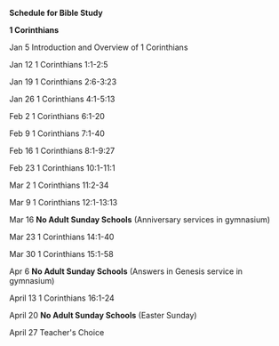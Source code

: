 **Schedule for Bible Study**

**1 Corinthians**

Jan 5 Introduction and Overview of 1 Corinthians

Jan 12 1 Corinthians 1:1-2:5

Jan 19 1 Corinthians 2:6-3:23

Jan 26 1 Corinthians 4:1-5:13

Feb 2 1 Corinthians 6:1-20

Feb 9 1 Corinthians 7:1-40

Feb 16 1 Corinthians 8:1-9:27

Feb 23 1 Corinthians 10:1-11:1

Mar 2 1 Corinthians 11:2-34

Mar 9 1 Corinthians 12:1-13:13

Mar 16 **No Adult Sunday Schools** (Anniversary services in gymnasium)

Mar 23 1 Corinthians 14:1-40

Mar 30 1 Corinthians 15:1-58

Apr 6 **No Adult Sunday Schools** (Answers in Genesis service in gymnasium)

April 13 1 Corinthians 16:1-24

April 20 **No Adult Sunday Schools** (Easter Sunday)

April 27 Teacher's Choice
